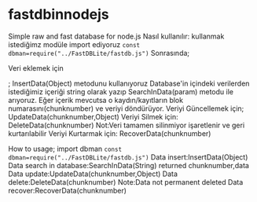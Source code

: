 # fastdbinnodejs
Simple raw and fast database for node.js
Nasıl kullanılır:
kullanmak istediğimz modüle import ediyoruz
<code>const dbman=require("../FastDBLite/fastdb.js")</code>
Sonrasında;
<p>Veri eklemek için</p>;
InsertData(Object) metodunu kullanıyoruz
Database'in içindeki verilerden istediğimiz içeriği string olarak yazıp
SearchInData(param) metodu ile arıyoruz. Eğer içerik mevcutsa o kaydın/kayıtların
blok numarasını(chunknumber) ve veriyi döndürüyor.
Veriyi Güncellemek için;
UpdateData(chunknumber,Object)
Veriyi Silmek için:
DeleteData(chunknumber) Not:Veri tamamen silinmiyor işaretlenir ve geri kurtarılabilir
Veriyi Kurtarmak için:
RecoverData(chunknumber)
 
How to usage;
import dbman
<code>const dbman=require("../FastDBLite/fastdb.js")</code>
Data insert:InsertData(Object)
Data search in database:SearchInData(String)
returned chunknumber,data
Data update:UpdateData(chunknumber,Object)
Data delete:DeleteData(chunknumber) Note:Data not permanent deleted
Data recover:RecoverData(chunknumber)
